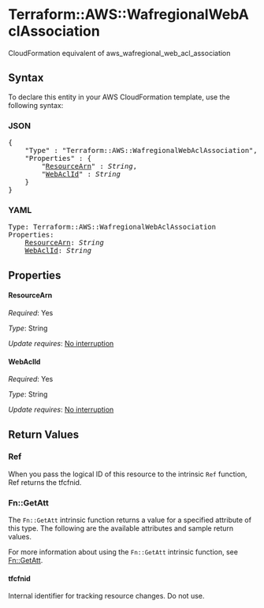 # Terraform::AWS::WafregionalWebAclAssociation

CloudFormation equivalent of aws_wafregional_web_acl_association

## Syntax

To declare this entity in your AWS CloudFormation template, use the following syntax:

### JSON

<pre>
{
    "Type" : "Terraform::AWS::WafregionalWebAclAssociation",
    "Properties" : {
        "<a href="#resourcearn" title="ResourceArn">ResourceArn</a>" : <i>String</i>,
        "<a href="#webaclid" title="WebAclId">WebAclId</a>" : <i>String</i>
    }
}
</pre>

### YAML

<pre>
Type: Terraform::AWS::WafregionalWebAclAssociation
Properties:
    <a href="#resourcearn" title="ResourceArn">ResourceArn</a>: <i>String</i>
    <a href="#webaclid" title="WebAclId">WebAclId</a>: <i>String</i>
</pre>

## Properties

#### ResourceArn

_Required_: Yes

_Type_: String

_Update requires_: [No interruption](https://docs.aws.amazon.com/AWSCloudFormation/latest/UserGuide/using-cfn-updating-stacks-update-behaviors.html#update-no-interrupt)

#### WebAclId

_Required_: Yes

_Type_: String

_Update requires_: [No interruption](https://docs.aws.amazon.com/AWSCloudFormation/latest/UserGuide/using-cfn-updating-stacks-update-behaviors.html#update-no-interrupt)

## Return Values

### Ref

When you pass the logical ID of this resource to the intrinsic `Ref` function, Ref returns the tfcfnid.

### Fn::GetAtt

The `Fn::GetAtt` intrinsic function returns a value for a specified attribute of this type. The following are the available attributes and sample return values.

For more information about using the `Fn::GetAtt` intrinsic function, see [Fn::GetAtt](https://docs.aws.amazon.com/AWSCloudFormation/latest/UserGuide/intrinsic-function-reference-getatt.html).

#### tfcfnid

Internal identifier for tracking resource changes. Do not use.

